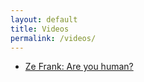 ```yaml
---
layout: default
title: Videos
permalink: /videos/
---
```

+ [Ze Frank: Are you human?](https://youtu.be/ccIt-qRQBoI)